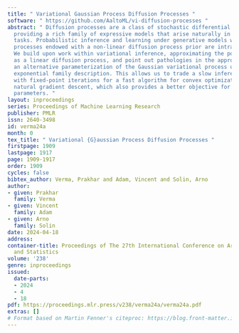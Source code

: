 ```yaml
---
title: " Variational Gaussian Process Diffusion Processes "
software: " https://github.com/AaltoML/vi-diffusion-processes "
abstract: " Diffusion processes are a class of stochastic differential equations (SDEs)
  providing a rich family of expressive models that arise naturally in dynamic modelling
  tasks. Probabilistic inference and learning under generative models with latent
  processes endowed with a non-linear diffusion process prior are intractable problems.
  We build upon work within variational inference, approximating the posterior process
  as a linear diffusion process, and point out pathologies in the approach. We propose
  an alternative parameterization of the Gaussian variational process using a site-based
  exponential family description. This allows us to trade a slow inference algorithm
  with fixed-point iterations for a fast algorithm for convex optimization akin to
  natural gradient descent, which also provides a better objective for learning model
  parameters. "
layout: inproceedings
series: Proceedings of Machine Learning Research
publisher: PMLR
issn: 2640-3498
id: verma24a
month: 0
tex_title: " Variational {G}aussian Process Diffusion Processes "
firstpage: 1909
lastpage: 1917
page: 1909-1917
order: 1909
cycles: false
bibtex_author: Verma, Prakhar and Adam, Vincent and Solin, Arno
author:
- given: Prakhar
  family: Verma
- given: Vincent
  family: Adam
- given: Arno
  family: Solin
date: 2024-04-18
address:
container-title: Proceedings of The 27th International Conference on Artificial Intelligence
  and Statistics
volume: '238'
genre: inproceedings
issued:
  date-parts:
  - 2024
  - 4
  - 18
pdf: https://proceedings.mlr.press/v238/verma24a/verma24a.pdf
extras: []
# Format based on Martin Fenner's citeproc: https://blog.front-matter.io/posts/citeproc-yaml-for-bibliographies/
---
```

